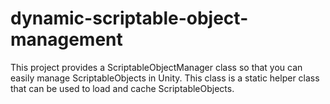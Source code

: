 # dynamic-scriptable-object-management
This project provides a ScriptableObjectManager class so that you can easily manage ScriptableObjects in Unity. This class is a static helper class that can be used to load and cache ScriptableObjects.
